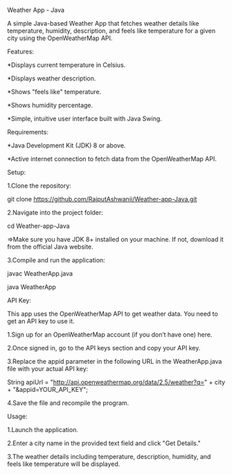 Weather App - Java

A simple Java-based Weather App that fetches weather details like temperature, humidity, description, and feels like temperature for a given city using the OpenWeatherMap API.


Features:

*Displays current temperature in Celsius.

*Displays weather description.

*Shows "feels like" temperature.

*Shows humidity percentage.

*Simple, intuitive user interface built with Java Swing.


Requirements:

*Java Development Kit (JDK) 8 or above.

*Active internet connection to fetch data from the OpenWeatherMap API.


Setup:

1.Clone the repository:

git clone https://github.com/RajputAshwanii/Weather-app-Java.git

2.Navigate into the project folder:

cd Weather-app-Java

=>Make sure you have JDK 8+ installed on your machine. If not, download it from the official Java website.

3.Compile and run the application:

javac WeatherApp.java

java WeatherApp


API Key:

This app uses the OpenWeatherMap API to get weather data. You need to get an API key to use it.

1.Sign up for an OpenWeatherMap account (if you don’t have one) here.

2.Once signed in, go to the API keys section and copy your API key.

3.Replace the appid parameter in the following URL in the WeatherApp.java file with your actual API key:

String apiUrl = "http://api.openweathermap.org/data/2.5/weather?q=" + city + "&appid=YOUR_API_KEY";

4.Save the file and recompile the program.


Usage:

1.Launch the application.

2.Enter a city name in the provided text field and click "Get Details."

3.The weather details including temperature, description, humidity, and feels like temperature will be displayed.
